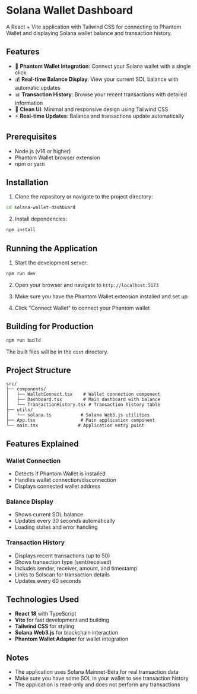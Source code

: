# Solana Wallet Dashboard

A React + Vite application with Tailwind CSS for connecting to Phantom Wallet and displaying Solana wallet balance and transaction history.

## Features

- 🔗 **Phantom Wallet Integration**: Connect your Solana wallet with a single click
- 💰 **Real-time Balance Display**: View your current SOL balance with automatic updates
- 📊 **Transaction History**: Browse your recent transactions with detailed information
- 🎨 **Clean UI**: Minimal and responsive design using Tailwind CSS
- ⚡ **Real-time Updates**: Balance and transactions update automatically

## Prerequisites

- Node.js (v16 or higher)
- Phantom Wallet browser extension
- npm or yarn

## Installation

1. Clone the repository or navigate to the project directory:
```bash
cd solana-wallet-dashboard
```

2. Install dependencies:
```bash
npm install
```

## Running the Application

1. Start the development server:
```bash
npm run dev
```

2. Open your browser and navigate to `http://localhost:5173`

3. Make sure you have the Phantom Wallet extension installed and set up

4. Click "Connect Wallet" to connect your Phantom wallet

## Building for Production

```bash
npm run build
```

The built files will be in the `dist` directory.

## Project Structure

```
src/
├── components/
│   ├── WalletConnect.tsx    # Wallet connection component
│   ├── Dashboard.tsx        # Main dashboard with balance
│   └── TransactionHistory.tsx # Transaction history table
├── utils/
│   └── solana.ts           # Solana Web3.js utilities
├── App.tsx                 # Main application component
└── main.tsx               # Application entry point
```

## Features Explained

### Wallet Connection
- Detects if Phantom Wallet is installed
- Handles wallet connection/disconnection
- Displays connected wallet address

### Balance Display
- Shows current SOL balance
- Updates every 30 seconds automatically
- Loading states and error handling

### Transaction History
- Displays recent transactions (up to 50)
- Shows transaction type (sent/received)
- Includes sender, receiver, amount, and timestamp
- Links to Solscan for transaction details
- Updates every 60 seconds

## Technologies Used

- **React 18** with TypeScript
- **Vite** for fast development and building
- **Tailwind CSS** for styling
- **Solana Web3.js** for blockchain interaction
- **Phantom Wallet Adapter** for wallet integration

## Notes

- The application uses Solana Mainnet-Beta for real transaction data
- Make sure you have some SOL in your wallet to see transaction history
- The application is read-only and does not perform any transactions
